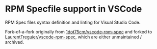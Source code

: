 # RPM Specfile support in VSCode

RPM Spec files syntax definition and linting for Visual Studio Code.

Fork-of-a-fork originally from [1dot75cm/vscode-rpm-spec](https://github.com/1dot75cm/vscode-rpm-spec)
and forked to [LaurentTreguier/vscode-rpm-spec](https://github.com/LaurentTreguier/vscode-rpm-spec),
which are either unmaintained / archived.

